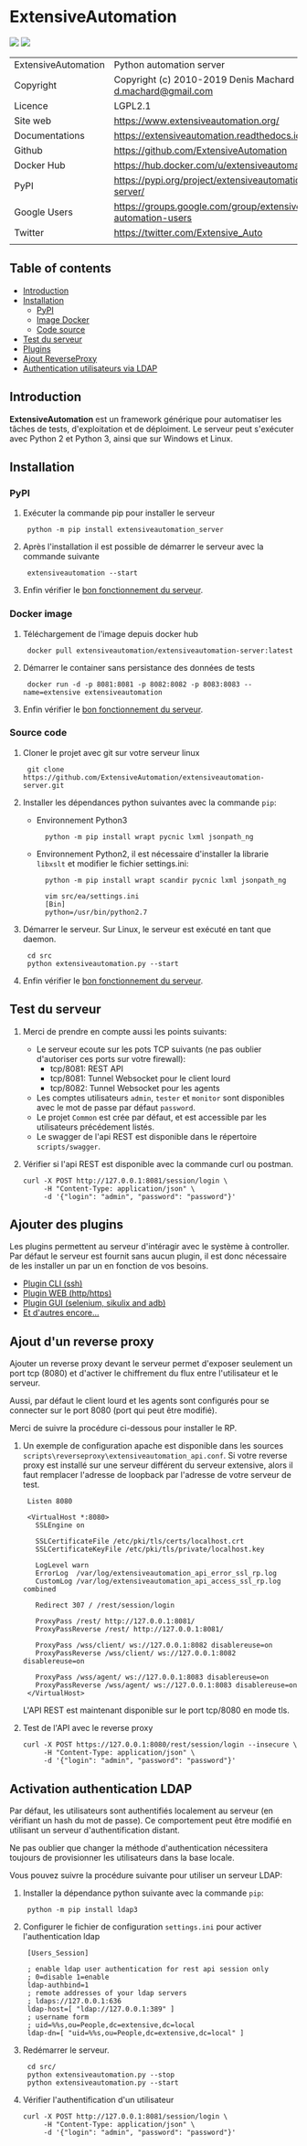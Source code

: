 # ExtensiveAutomation

![](https://github.com/ExtensiveAutomation/extensiveautomation-server/workflows/Python%20Package/badge.svg)
![](https://github.com/ExtensiveAutomation/extensiveautomation-server/workflows/Docker%20Image/badge.svg)

| | |
| ------------- | ------------- |
| ExtensiveAutomation | Python automation server |
| Copyright |  Copyright (c) 2010-2019  Denis Machard <d.machard@gmail.com> |
| Licence |  LGPL2.1 |
| Site web |  https://www.extensiveautomation.org/ |
| Documentations |  https://extensiveautomation.readthedocs.io/fr/latest/ |
| Github |  https://github.com/ExtensiveAutomation |   
| Docker Hub | https://hub.docker.com/u/extensiveautomation |   
| PyPI |  https://pypi.org/project/extensiveautomation-server/ |
| Google Users | https://groups.google.com/group/extensive-automation-users |
| Twitter | https://twitter.com/Extensive_Auto |
| | |

## Table of contents
* [Introduction](#introduction)
* [Installation](#installation)
	* [PyPI](#pypi)
	* [Image Docker](#docker-image)
	* [Code source](#source-code)
* [Test du serveur](#test-du-serveur)
* [Plugins](#ajouter-des-plugins)
* [Ajout ReverseProxy](#reverse-proxy)
* [Authentication utilisateurs via LDAP](#authentication-utilisateurs-via-ldap)

## Introduction

**ExtensiveAutomation** est un framework générique pour automatiser les tâches de tests, d'exploitation et de déploiment.
Le serveur peut s'exécuter avec Python 2 et Python 3, ainsi que sur Windows et Linux.

## Installation

### PyPI

1. Exécuter la commande pip pour installer le serveur

        python -m pip install extensiveautomation_server

2. Après l'installation il est possible de démarrer le serveur avec la commande suivante

        extensiveautomation --start

3. Enfin vérifier le [bon fonctionnement du serveur](#test-du-serveur).

### Docker image

1. Téléchargement de l'image depuis docker hub

        docker pull extensiveautomation/extensiveautomation-server:latest

2. Démarrer le container sans persistance des données de tests

        docker run -d -p 8081:8081 -p 8082:8082 -p 8083:8083 --name=extensive extensiveautomation

3. Enfin vérifier le [bon fonctionnement du serveur](#test-du-serveur).

### Source code
 
1. Cloner le projet avec git sur votre serveur linux

        git clone https://github.com/ExtensiveAutomation/extensiveautomation-server.git
  
2. Installer les dépendances python suivantes avec la commande `pip`:
   
    * Environnement Python3
    
            python -m pip install wrapt pycnic lxml jsonpath_ng
          
    * Environnement Python2, il est nécessaire d'installer la librarie `libxslt` et modifier le fichier settings.ini:
    
            python -m pip install wrapt scandir pycnic lxml jsonpath_ng
            
            vim src/ea/settings.ini
            [Bin]
            python=/usr/bin/python2.7
        
3. Démarrer le serveur. Sur Linux, le serveur est exécuté en tant que daemon.

        cd src
        python extensiveautomation.py --start
        
4. Enfin vérifier le [bon fonctionnement du serveur](#test-du-serveur).

## Test du serveur


1. Merci de prendre en compte aussi les points suivants:
	
	 - Le serveur ecoute sur les pots TCP suivants (ne pas oublier d'autoriser ces ports sur votre firewall):
	    - tcp/8081: REST API
	    - tcp/8081: Tunnel Websocket pour le client lourd
	    - tcp/8082: Tunnel Websocket pour les agents
	 - Les comptes utilisateurs `admin`, `tester` et `monitor` sont disponibles avec le mot de passe par défaut `password`. 
	 - Le projet `Common` est crée par défaut, et est accessible par les utilisateurs précédement listés.
	 - Le swagger de l'api REST est disponible dans le répertoire `scripts/swagger`.
    
2. Vérifier si l'api REST est disponible avec la commande curl ou postman.

       curl -X POST http://127.0.0.1:8081/session/login \
            -H "Content-Type: application/json" \
            -d '{"login": "admin", "password": "password"}'

## Ajouter des plugins

Les plugins permettent au serveur d'intéragir avec le système à controller.
Par défaut le serveur est fournit sans aucun plugin, il est donc nécessaire de les installer
un par un en fonction de vos besoins.

* [Plugin CLI (ssh)](https://github.com/ExtensiveAutomation/extensiveautomation-plugin-cli)
* [Plugin WEB (http/https)](https://github.com/ExtensiveAutomation/extensiveautomation-plugin-web)
* [Plugin GUI (selenium, sikulix and adb)](https://github.com/ExtensiveAutomation/extensiveautomation-plugin-gui)
* [Et d'autres encore...](https://github.com/ExtensiveAutomation/extensiveautomation-plugins-server)

## Ajout d'un reverse proxy

Ajouter un reverse proxy devant le serveur permet d'exposer seulement un port tcp (8080) et 
d'activer le chiffrement du flux entre l'utilisateur et le serveur.

Aussi, par défaut le client lourd et les agents sont configurés pour se connecter sur le port 8080 
(port qui peut être modifié).

Merci de suivre la procédure ci-dessous pour installer le RP.

1. Un exemple de configuration apache est disponible dans les sources  `scripts\reverseproxy\extensiveautomation_api.conf`. Si votre reverse proxy est installé sur une serveur différent du serveur extensive, alors il faut remplacer l'adresse de loopback par l'adresse de votre serveur de test.

        Listen 8080

        <VirtualHost *:8080>
          SSLEngine on

          SSLCertificateFile /etc/pki/tls/certs/localhost.crt
          SSLCertificateKeyFile /etc/pki/tls/private/localhost.key

          LogLevel warn
          ErrorLog  /var/log/extensiveautomation_api_error_ssl_rp.log
          CustomLog /var/log/extensiveautomation_api_access_ssl_rp.log combined

          Redirect 307 / /rest/session/login

          ProxyPass /rest/ http://127.0.0.1:8081/
          ProxyPassReverse /rest/ http://127.0.0.1:8081/
          
          ProxyPass /wss/client/ ws://127.0.0.1:8082 disablereuse=on
          ProxyPassReverse /wss/client/ ws://127.0.0.1:8082 disablereuse=on

          ProxyPass /wss/agent/ ws://127.0.0.1:8083 disablereuse=on
          ProxyPassReverse /wss/agent/ ws://127.0.0.1:8083 disablereuse=on
        </VirtualHost>


    L'API REST est maintenant disponible sur le port tcp/8080 en mode tls.

2. Test de l'API avec le reverse proxy

       curl -X POST https://127.0.0.1:8080/rest/session/login --insecure \
            -H "Content-Type: application/json" \
            -d '{"login": "admin", "password": "password"}'

## Activation authentication LDAP

Par défaut, les utilisateurs sont authentifiés localement au serveur (en vérifiant un hash du mot de passe).
Ce comportement peut être modifié en utilisant un serveur d'authentification distant. 

Ne pas oublier que changer la méthode d'authentication nécessitera toujours de provisionner les utilisateurs 
dans la base locale.

Vous pouvez suivre la procédure suivante pour utiliser un serveur LDAP:

1. Installer la dépendance python suivante avec la commande `pip`:

        python -m pip install ldap3

2. Configurer le fichier de configuration `settings.ini` pour activer l'authentication ldap

        [Users_Session]
        
        ; enable ldap user authentication for rest api session only
        ; 0=disable 1=enable
        ldap-authbind=1
        ; remote addresses of your ldap servers
        ; ldaps://127.0.0.1:636 
        ldap-host=[ "ldap://127.0.0.1:389" ]
        ; username form
        ; uid=%%s,ou=People,dc=extensive,dc=local
        ldap-dn=[ "uid=%%s,ou=People,dc=extensive,dc=local" ]

3. Redémarrer le serveur.

        cd src/
        python extensiveautomation.py --stop
        python extensiveautomation.py --start

4. Vérifier l'authentification d'un utilisateur

       curl -X POST http://127.0.0.1:8081/session/login \
            -H "Content-Type: application/json" \
            -d '{"login": "admin", "password": "password"}'